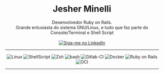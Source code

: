 <div align="center">
  
  <h1>Jesher Minelli</h1>
  Desenvolvedor Ruby on Rails.<br> Grande entusiasta do sistema GNU/Linux, e tudo que faz parte do Console/Terminal e Shell Script
  <br><br>
  <a href="https://www.linkedin.com/in/jesher-minelli-913391220/" rel="external"><img src="https://img.shields.io/badge/LinkedIn-0077B5?style=for-the-badge&logo=linkedin&logoColor=white" alt="Siga-me no LinkedIn"></a>
  <br>
  <hr>

  <img alt="Linux" src="https://img.shields.io/badge/Linux-FCC624?style=for-the-badge&logo=linux&logoColor=black" />
  <img alt="ShellScript" src="https://img.shields.io/badge/shell_script-%23121011.svg?style=for-the-badge&logo=gnu-bash&logoColor=white" />
  <img alt="Zsh" src="https://img.shields.io/badge/oh_my_zsh-1A2C34?style=for-the-badge&logo=ohmyzsh&logoColor=white" />
  <img alt="bash" src="https://img.shields.io/badge/GNU%20Bash-4EAA25?style=for-the-badge&logo=GNU%20Bash&logoColor=white" />
  <img alt="Gitlab-CI" src="https://img.shields.io/badge/gitlab%20ci-%23181717.svg?style=for-the-badge&logo=gitlab&logoColor=white" />
  <img alt="Docker" src="https://img.shields.io/badge/Docker-2CA5E0?style=for-the-badge&logo=docker&logoColor=white" />
  <img alt="Ruby on Rails" src="https://img.shields.io/badge/Ruby_on_Rails-CC0000?style=for-the-badge&logo=ruby-on-rails&logoColor=white" />
  <img alt="OCI" src="https://img.shields.io/badge/Oracle-F80000?style=for-the-badge&logo=oracle&logoColor=white" />
  <br>
  <hr>

</div>
